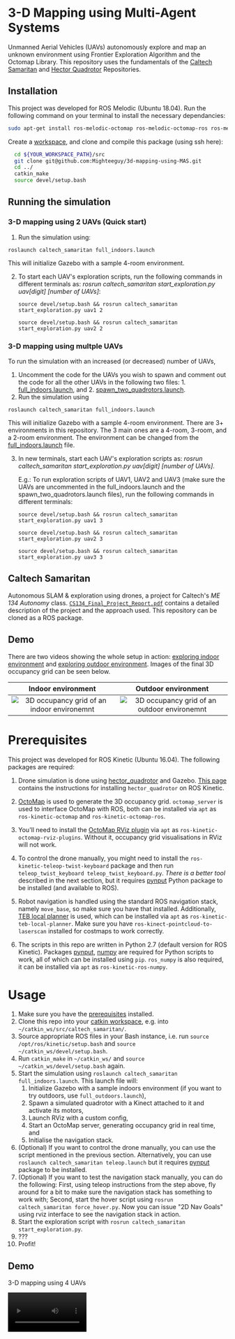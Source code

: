 # 3-D Mapping using Multi-Agent Systems

Unmanned Aerial Vehicles (UAVs) autonomously explore and map an unknown environment using Frontier Exploration Algorithm and the Octomap Library. This repository uses the fundamentals of the [Caltech Samaritan](https://github.com/TimboKZ/caltech_samaritan/blob/master/README.md) and [Hector Quadrotor](https://github.com/tu-darmstadt-ros-pkg/hector_quadrotor) Repositories.


## Installation

This project was developed for ROS Melodic (Ubuntu 18.04). 
Run the following command on your terminal to install the necessary dependancies:

```bash
sudo apt-get install ros-melodic-octomap ros-melodic-octomap-ros ros-melodic-octomap-rviz-plugins ros-melodic-navigation ros-melodic-teb-local-planner ros-melodic-ros-numpy ros-melodic-ros-control ros-melodic-gazebo-ros-control ros-melodic-unique-identifier ros-melodic-geographic-info ros-melodic-laser-geometry ros-melodic-tf-conversions ros-melodic-tf2-geometry-msgs ros-melodic-joy
```

Create a [workspace](http://wiki.ros.org/catkin/Tutorials/create_a_workspace), and clone and compile this package (using ssh here):
```bash
  cd ${YOUR_WORKSPACE_PATH}/src
  git clone git@github.com:Mighteeguy/3d-mapping-using-MAS.git
  cd ../ 
  catkin_make
  source devel/setup.bash
```

## Running the simulation 
### 3-D mapping using 2 UAVs (Quick start)
1. Run the simulation using: 
```
roslaunch caltech_samaritan full_indoors.launch
```
This will initialize Gazebo with a sample 4-room environment. 

2. To start each UAV's exploration scripts, run the following commands in different terminals as: _rosrun caltech\_samaritan start\_exploration.py uav[digit] [number of UAVs]_:

   `source devel/setup.bash && rosrun caltech_samaritan start_exploration.py uav1 2`

   `source devel/setup.bash && rosrun caltech_samaritan start_exploration.py uav2 2`

### 3-D mapping using multple UAVs
To run the simulation with an increased (or decreased) number of UAVs,
1. Uncomment the code for the UAVs you wish to spawn and comment out the code for all the other UAVs in the following two files: 1. [full_indoors.launch](caltech_samaritan/launch/full_indoors.launch), and 2. [spawn_two_quadrotors.launch](hector_quadrotor/hector_quadrotor_gazebo/launch/spawn_two_quadrotors.launch).
2. Run the simulation using 
```
roslaunch caltech_samaritan full_indoors.launch
```
This will initialize Gazebo with a sample 4-room environment. There are 3+ environments in this repository. The 3 main ones are a 4-room, 3-room, and a 2-room environment. The environment can be changed from the [full_indoors.launch](caltech_samaritan/launch/full_indoors.launch) file.

3. In new terminals, start each UAV's exploration scripts as: _rosrun caltech\_samaritan start\_exploration.py uav[digit] [number of UAVs]_.

   E.g.: To run exploration scripts of UAV1, UAV2 and UAV3 (make sure the UAVs are uncommented in the full\_indoors.launch and the spawn\_two\_quadrotors.launch files), run the following commands in different terminals:
   
   `source devel/setup.bash && rosrun caltech_samaritan start_exploration.py uav1 3`

   `source devel/setup.bash && rosrun caltech_samaritan start_exploration.py uav2 3`

   `source devel/setup.bash && rosrun caltech_samaritan start_exploration.py uav3 3`





## Caltech Samaritan

Autonomous SLAM & exploration using drones, a project for Caltech's *ME 134
Autonomy* class.
[`CS134_Final_Project_Report.pdf`](./CS134_Final_Project_Report.pdf) contains a
detailed description of the project and the approach used. This repository can
be cloned as a ROS package.

## Demo

There are two videos showing the whole setup in action: [exploring indoor
environment](https://www.youtube.com/watch?v=5fQLEVJwjwE) and [exploring
outdoor environment](https://www.youtube.com/watch?v=hfpO-X9Q2aM).  Images of
the final 3D occupancy grid can be seen below.

Indoor environment             |  Outdoor environment
:-------------------------:|:-------------------------:
![3D occupancy grid of an indoor environemnt](./demo/indoor_eig.jpg)  |  ![3D occupancy grid of an outdoor environemnt](./demo/outdoor_eig.jpg)

# Prerequisites

This project was developed for ROS Kinetic (Ubuntu 16.04). The following
packages are required:

1. Drone simulation is done using
   [hector\_quadrotor](http://wiki.ros.org/hector_quadrotor) and Gazebo. [This
   page](https://answers.ros.org/question/244776/is-it-possible-to-run-the-hector_quadrotor-demos-in-kinetic/)
   contains the instructions for installing `hector_quadrotor` on ROS Kinetic.

2. [OctoMap](http://wiki.ros.org/octomap) is used to generate the 3D occupancy
   grid. `octomap_server` is used to interface OctoMap with ROS, both can be
   installed via `apt` as `ros-kinetic-octomap` and `ros-kinetic-octomap-ros`.

3. You'll need to install the [OctoMap RViz
   plugin](https://github.com/OctoMap/octomap_rviz_plugins) via `apt` as
   `ros-kinetic-octomap-rviz-plugins`. Without it, occupancy grid
   visualisations in RViz will not work.

3. To control the drone manually, you might need to install the
   `ros-kinetic-teleop-twist-keyboard` package and then run
   `teleop_twist_keyboard teleop_twist_keyboard.py`. *There is a better tool* described in the next section, but it
   requires [pynput](https://pypi.org/project/pynput/) Python package to be installed (and available to ROS).
   
4. Robot navigation is handled using the standard ROS navigation stack, namely `move_base`, so make sure you have that
   installed. Additionally, [TEB local planner](http://wiki.ros.org/teb_local_planner) is used, which can be installed
   via `apt` as `ros-kinetic-teb-local-planner`. Make sure you have `ros-kinect-pointcloud-to-laserscan` installed for
   costmaps to work correctly.
   
5. The scripts in this repo are written in Python 2.7 (default version for ROS
   Kinetic). Packages [pynput](https://pypi.org/project/pynput/), [numpy](http://www.numpy.org/) are required for Python
   scripts to work, all of which can be installed using `pip`. `ros_numpy` is also required, it can be installed via
   `apt` as `ros-kinetic-ros-numpy`.

# Usage

1. Make sure you have the [prerequisites](#prerequisites) installed.
2. Clone this repo into your [catkin
   workspace](http://wiki.ros.org/catkin/Tutorials/create_a_workspace), e.g.
   into `~/catkin_ws/src/caltech_samaritan/`.
3. Source appropriate ROS files in your Bash instance, i.e. run `source
   /opt/ros/kinetic/setup.bash` and `source ~/catkin_ws/devel/setup.bash`.
4. Run `catkin_make` in `~/catkin_ws/` and `source
   ~/catkin_ws/devel/setup.bash` again.
5. Start the simulation using `roslaunch caltech_samaritan full_indoors.launch`. This launch file will:
   1. Initialize Gazebo with a sample indoors environment (if you want to try outdoors, use `full_outdoors.launch`),
   2. Spawn a simulated quadrotor with a Kinect attached to it and activate its
      motors,
   3. Launch RViz with a custom config,
   4. Start an OctoMap server, generating occupancy grid in real time, and
   5. Initialise the navigation stack.
6. (Optional) If you want to control the drone manually, you can use the script mentioned in the previous section.
   Alternatively, you can use `roslaunch caltech_samaritan teleop.launch` but it requires [pynput](https://pypi.org/project/pynput/)
   package to be installed.
7. (Optional) If you want to test the navigation stack manually, you can do the following: First, using teleop
   instructions from the step above, fly around for a bit to make sure the navigation stack has something to work with;
   Second, start the hover script using `rosrun caltech_samaritan force_hover.py`. Now you can issue "2D Nav Goals"
   using rviz interface to see the navigation stack in action.
8. Start the exploration script with `rosrun caltech_samaritan start_exploration.py`.
9. ???
10. Profit!



## Demo
3-D mapping using 4 UAVs

<video src='https://user-images.githubusercontent.com/43675847/180644628-e7be5256-4254-4283-82dd-4a96f02d983d.mp4' width=180 />


 
